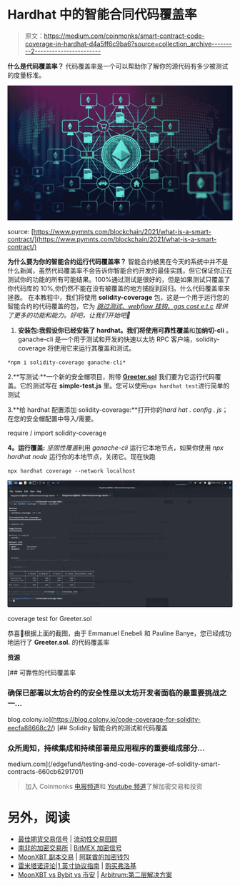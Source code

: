# Hardhat 中的智能合同代码覆盖率

> 原文：<https://medium.com/coinmonks/smart-contract-code-coverage-in-hardhat-d4a5ff6c9ba6?source=collection_archive---------2----------------------->

**什么是代码覆盖率？**
代码覆盖率是一个可以帮助你了解你的源代码有多少被测试的度量标准。

![](img/cc829d64c8d69dcab134b28558e220fd.png)

source: [https://www.pymnts.com/blockchain/2021/what-is-a-smart-contract/](https://www.pymnts.com/blockchain/2021/what-is-a-smart-contract/)

**为什么要为你的智能合约运行代码覆盖率？**
智能合约被黑在今天的系统中并不是什么新闻，虽然代码覆盖率不会告诉你智能合约开发的最佳实践，但它保证你正在测试你的功能的所有可能结果。100%通过测试是很好的，但是如果测试只覆盖了你代码库的 10%,你仍然不能在没有被覆盖的地方捕捉到回归。什么代码覆盖率来拯救。
在本教程中，我们将使用 **solidity-coverage** 包，这是一个用于运行您的智能合约的代码覆盖的包，它为 [*跳过测试、webflow 挂钩、gas cost e.t.c*](https://github.com/sc-forks/solidity-coverage/blob/master/docs/advanced.md) *提供了更多的功能和能力。好吧，让我们开始吧💌*

1.  **安装包:**我假设你已经安装了 hardhat。我们将使用**可靠性覆盖**和**加纳切-cli** 。ganache-cli 是一个用于测试和开发的快速以太坊 RPC 客户端，solidity-coverage 将使用它来运行其覆盖和测试。

```
*npm i solidity-coverage ganache-cli*
```

2.**写测试:**一个新的安全帽项目，附带 [**Greeter.sol**](https://gist.github.com/kingzamzon/1e3abb55590e0820934a022094873c38) 我们要为它运行代码覆盖。它的测试写在 **simple-test.js** 里。您可以使用`npx hardhat test`进行简单的测试

3.**给 hardhat 配置添加 solidity-coverage:**打开你的*hard hat . config . js*；在您的安全帽配置中导入/需要。

require / import solidity-coverage

**4。运行覆盖:** *坚固性覆盖*利用 *ganache-cli* 运行它本地节点，如果你使用 *npx hardhat node* 运行你的本地节点，关闭它。现在快跑

```
npx hardhat coverage --network localhost
```

![](img/b4c16afefc8c60b63402952fe3535880.png)

coverage test for Greeter.sol

恭喜🙌根据上面的截图，由于 Emmanuel Enebeli 和 Pauline Banye，您已经成功地运行了 **Greeter.sol.**
的代码覆盖率

**资源**

[](https://blog.colony.io/code-coverage-for-solidity-eecfa88668c2/) [## 可靠性的代码覆盖率

### 确保已部署以太坊合约的安全性是以太坊开发者面临的最重要挑战之一…

blog.colony.io](https://blog.colony.io/code-coverage-for-solidity-eecfa88668c2/) [](/edgefund/testing-and-code-coverage-of-solidity-smart-contracts-660cb6291701) [## Solidity 智能合约的测试和代码覆盖

### 众所周知，持续集成和持续部署是应用程序的重要组成部分…

medium.com](/edgefund/testing-and-code-coverage-of-solidity-smart-contracts-660cb6291701) 

> 加入 Coinmonks [电报频道](https://t.me/coincodecap)和 [Youtube 频道](https://www.youtube.com/c/coinmonks/videos)了解加密交易和投资

# 另外，阅读

*   [最佳期货交易信号](https://coincodecap.com/futures-trading-signals) | [流动性交易回顾](https://coincodecap.com/liquid-exchange-review)
*   [南非的加密交易所](https://coincodecap.com/crypto-exchanges-in-south-africa) | [BitMEX 加密信号](https://coincodecap.com/bitmex-crypto-signals)
*   [MoonXBT 副本交易](https://coincodecap.com/moonxbt-copy-trading) | [阿联酋的加密钱包](https://coincodecap.com/crypto-wallets-in-uae)
*   [雷米塔诺评论](https://coincodecap.com/remitano-review)|[1 英寸协议指南](https://coincodecap.com/1inch) | [购买弗洛基](https://coincodecap.com/buy-floki-inu-token)
*   [MoonXBT vs Bybit vs 币安](https://coincodecap.com/bybit-binance-moonxbt) | [Arbitrum:第二层解决方案](https://coincodecap.com/arbitrum)